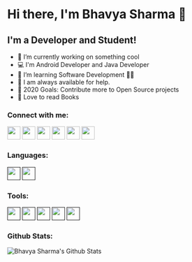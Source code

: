 # Hi there, I'm Bhavya Sharma 👋

## I'm a Developer and Student!

- 🔭 I’m currently working on something cool 
- 💻 I'm Android Developer and Java Developer
- 🌱 I’m learning Software Development 👨‍💻 
- 💬 I am always available for help. 
- 🥅 2020 Goals: Contribute more to Open Source projects
- 📕 Love to read Books

### Connect with me:

[<img src="https://user-images.githubusercontent.com/54014998/89635873-4cfc9500-d8c5-11ea-838a-e1e72da47ae2.png" width="30px" height="30px" />](https://www.linkedin.com/in/bhavya-sharma410/)
[<img src="https://d2fltix0v2e0sb.cloudfront.net/dev-badge.svg" width="30px" height="30px"/>](https://dev.to/bhavya104)
[<img src="https://user-images.githubusercontent.com/54014998/89635600-d790c480-d8c4-11ea-81c2-f8ef6337741c.png" width="30px" height="30px" />](https://medium.com/@developerbhavya)
[<img src="https://user-images.githubusercontent.com/54014998/89635610-d9f31e80-d8c4-11ea-8534-b4c03574e7a3.png" width="30px" height="30px" />](https://www.instagram.com/i.bhavya.sharma/)
[<img src="https://user-images.githubusercontent.com/54014998/89635609-d95a8800-d8c4-11ea-859c-082a4d540607.png" width="30px" height="30px" />](https://twitter.com/bhavyasharma104)
[<img src="https://user-images.githubusercontent.com/54014998/89643251-001fbb00-d8d3-11ea-9db8-3fd98305e8eb.png" width="30px" height="30px" />](https://www.hackerrank.com/bhavyasharma_cse)
<br>

### Languages:
[<img src="https://user-images.githubusercontent.com/54014998/89644434-876e2e00-d8d5-11ea-81ca-d86cf7dcbfa8.png" width="30px" height="30px" />]()
[<img src="https://user-images.githubusercontent.com/54014998/89646974-64924880-d8da-11ea-9018-a7aa07fef132.png" width="30px" height="30px" />]()


### Tools:
[<img src="https://user-images.githubusercontent.com/54014998/89644418-8210e380-d8d5-11ea-80a8-7e9f5358a85a.png" width="30px" height="30px" />]()
[<img src="https://user-images.githubusercontent.com/54014998/89644423-83daa700-d8d5-11ea-8f91-953300b7dc52.png" width="30px" height="30px" />]()
[<img src="https://user-images.githubusercontent.com/54014998/89644447-8a691e80-d8d5-11ea-8ff7-d475cb1c4a72.png" width="30px" height="30px" />]()
[<img src="https://user-images.githubusercontent.com/54014998/89644446-89d08800-d8d5-11ea-834a-d482c50b311e.png" width="30px" height="30px" />]()
[<img src="https://user-images.githubusercontent.com/54014998/89644432-863d0100-d8d5-11ea-9b21-86416e9ecb54.png" width="30px" height="30px" />]()
<br>

### Github Stats:
<img align="left" alt="Bhavya Sharma's Github Stats" src="https://github-readme-stats.vercel.app/api?username=bhavya104&show_icons=true&theme=radical"> 




<!--
📊 **I spend my much time on**
```text
Kotlin                 ██████████████████░░░░
JAVA                   ████████████████░░░░░░
DATA STRUCTURES        ██████████████░░░░░░░░ 
Github                 ████████████████░░░░░░  
Web                    ████████████░░░░░░░░░░  
Other                  ███░░░░░░░░░░░░░░░░░░░
```
-->
